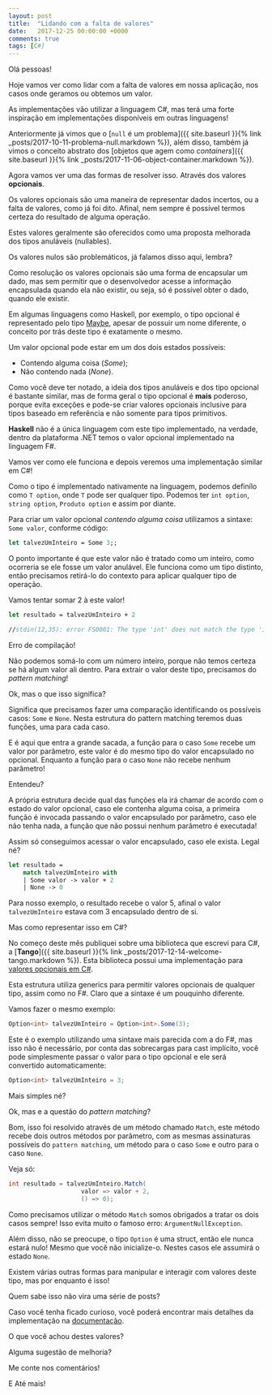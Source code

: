 ```yaml
---
layout: post
title:  "Lidando com a falta de valores"
date:   2017-12-25 00:00:00 +0000
comments: true
tags: [C#]
---
```


Olá pessoas!

Hoje vamos ver como lidar com a falta de valores em nossa aplicação, nos casos onde geramos ou obtemos um valor.

As implementações vão utilizar a linguagem C#, mas terá uma forte inspiração em implementações disponíveis em outras linguagens!

Anteriormente já vimos que o [`null` é um problema]({{ site.baseurl }}{% link _posts/2017-10-11-problema-null.markdown %}), além disso, também já vimos o conceito abstrato dos [objetos que agem como *containers*]({{ site.baseurl }}{% link _posts/2017-11-06-object-container.markdown %}).

<!--more-->

Agora vamos ver uma das formas de resolver isso. Através dos valores **opcionais**.

Os valores opcionais são uma maneira de representar dados incertos, ou a falta de valores, como já foi dito. Afinal, nem sempre é possível termos certeza do resultado de alguma operação.

Estes valores geralmente são oferecidos como uma proposta melhorada dos tipos anuláveis (nullables).

Os valores nulos são problemáticos, já falamos disso aqui, lembra? 

Como resolução os valores opcionais são uma forma de encapsular um dado, mas sem permitir que o desenvolvedor acesse a informação encapsulada quando ela não existir, ou seja, só é possível obter o dado, quando ele existir.

Em algumas linguagens como Haskell, por exemplo, o tipo opcional é representado pelo tipo [Maybe](https://hackage.haskell.org/package/base-4.10.0.0/docs/Data-Maybe.html), apesar de possuir um nome diferente, o conceito por trás deste tipo é exatamente o mesmo.

Um valor opcional pode estar em um dos dois estados possíveis:

* Contendo alguma coisa (*Some*);
* Não contendo nada (*None*).

Como você deve ter notado, a ideia dos tipos anuláveis e dos tipo opcional é bastante similar, mas de forma geral o tipo opcional é **mais** poderoso, porque evita exceções e pode-se criar valores opcionais inclusive para tipos baseado em referência e não somente para tipos primitivos.

**Haskell** não é a única linguagem com este tipo implementado, na verdade, dentro da plataforma .NET temos o valor opcional implementado na linguagem F#.

Vamos ver como ele funciona e depois veremos uma implementação similar em C#!

Como o tipo é implementado nativamente na linguagem, podemos definílo como `T option`, onde `T` pode ser qualquer tipo. Podemos ter `int option`, `string option`, `Produto option` e assim por diante.

Para criar um valor opcional *contendo alguma coisa* utilizamos a sintaxe: `Some valor`, conforme código:

```fsharp
let talvezUmInteiro = Some 3;;
```

O ponto importante é que este valor não é tratado como um inteiro, como ocorreria se ele fosse um valor anulável. Ele funciona como um tipo distinto, então precisamos retirá-lo do contexto para aplicar qualquer tipo de operação.

Vamos tentar somar 2 à este valor!

```fsharp
let resultado = talvezUmInteiro + 2

//stdin(12,35): error FS0001: The type 'int' does not match the type 'int option'
```

Erro de compilação!

Não podemos somá-lo com um número inteiro, porque não temos certeza se há algum valor ali dentro.
Para extrair o valor deste tipo, precisamos do *pattern matching*!

Ok, mas o que isso significa?

Significa que precisamos fazer uma comparação identificando os possíveis casos: `Some` e `None`. Nesta estrutura do pattern matching teremos duas funções, uma para cada caso.

E é aqui que entra a grande sacada, a função para o caso `Some` recebe um valor por parâmetro, este valor é do mesmo tipo do valor encapsulado no opcional. Enquanto a função para o caso `None` não recebe nenhum parâmetro!

Entendeu?

A própria estrutura decide qual das funções ela irá chamar de acordo com o estado do valor opcional, caso ele contenha alguma coisa, a primeira função é invocada passando o valor encapsulado por parâmetro, caso ele não tenha nada, a função que não possui nenhum parâmetro é executada!

Assim só conseguimos acessar o valor encapsulado, caso ele exista. Legal né?


```fsharp
let resultado =
    match talvezUmInteiro with
    | Some valor -> valor + 2
    | None -> 0
```

Para nosso exemplo, o resultado recebe o valor 5, afinal o valor `talvezUmInteiro` estava com 3 encapsulado dentro de si.

Mas como representar isso em C#?

No começo deste mês publiquei sobre uma biblioteca que escrevi para C#, a [**Tango**]({{ site.baseurl }}{% link _posts/2017-12-14-welcome-tango.markdown %}). Esta biblioteca possui uma implementação para [valores opcionais em C#](https://github.com/gabrielschade/Tango/blob/master/Tango/Tango/Types/Option.cs).

Esta estrutura utiliza generics para permitir valores opcionais de qualquer tipo, assim como no F#. Claro que a sintaxe é um pouquinho diferente.

Vamos fazer o mesmo exemplo:

```csharp
Option<int> talvezUmInteiro = Option<int>.Some(3);
```

Este é o exemplo utilizando uma sintaxe mais parecida com a do F#, mas isso não é necessário, por conta das sobrecargas para cast implícito, você pode simplesmente passar o valor para o tipo opcional e ele será convertido automaticamente:

```csharp
Option<int> talvezUmInteiro = 3;
```

Mais simples né?

Ok, mas e a questão do *pattern matching*?

Bom, isso foi resolvido através de um método chamado `Match`, este método recebe dois outros métodos por parâmetro, com as mesmas assinaturas possíveis do `pattern matching`, um método para o caso `Some` e outro para o caso `None`.

Veja só:

```csharp
int resultado = talvezUmInteiro.Match(
                    valor => valor + 2,
                    () => 0);
```

Como precisamos utilizar o método `Match` somos obrigados a tratar os dois casos sempre! Isso evita muito o famoso erro: `ArgumentNullException`.

Além disso, não se preocupe, o tipo `Option` é uma struct, então ele nunca estará nulo! Mesmo que você não inicialize-o. Nestes casos ele assumirá o estado `None`.

Existem várias outras formas para manipular e interagir com valores deste tipo, mas por enquanto é isso!

Quem sabe isso não vira uma série de posts?

Caso você tenha ficado curioso, você poderá encontrar mais detalhes da implementação na [documentação](https://gabrielschade.gitbooks.io/tango-br/content/Types/Option/Introduction.html).

O que você achou destes valores?

Alguma sugestão de melhoria?

Me conte nos comentários!

E Até mais!